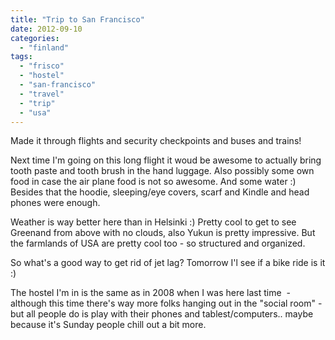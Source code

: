 ```yaml
---
title: "Trip to San Francisco"
date: 2012-09-10
categories: 
  - "finland"
tags: 
  - "frisco"
  - "hostel"
  - "san-francisco"
  - "travel"
  - "trip"
  - "usa"
---
```


Made it through flights and security checkpoints and buses and trains!

Next time I'm going on this long flight it woud be awesome to actually bring tooth paste and tooth brush in the hand luggage. Also possibly some own food in case the air plane food is not so awesome. And some water :) Besides that the hoodie, sleeping/eye covers, scarf and Kindle and head phones were enough.

Weather is way better here than in Helsinki :) Pretty cool to get to see Greenand from above with no clouds, also Yukun is pretty impressive. But the farmlands of USA are pretty cool too - so structured and organized.

So what's a good way to get rid of jet lag? Tomorrow I'l see if a bike ride is it :)

The hostel I'm in is the same as in 2008 when I was here last time  - although this time there's way more folks hanging out in the "social room" - but all people do is play with their phones and tablest/computers.. maybe because it's Sunday people chill out a bit more.
